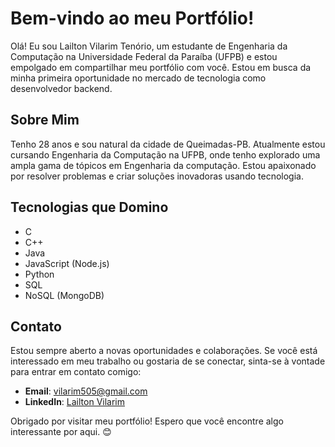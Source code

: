 # Bem-vindo ao meu Portfólio!

Olá! Eu sou Lailton Vilarim Tenório, um estudante de Engenharia da Computação na Universidade Federal da Paraíba (UFPB) e estou empolgado em compartilhar meu portfólio com você. Estou em busca da minha primeira oportunidade no mercado de tecnologia como desenvolvedor backend.

## Sobre Mim

Tenho 28 anos e sou natural da cidade de Queimadas-PB. Atualmente estou cursando Engenharia da Computação na UFPB, onde tenho explorado uma ampla gama de tópicos em Engenharia da computação. Estou apaixonado por resolver problemas e criar soluções inovadoras usando tecnologia.

## Tecnologias que Domino

- C
- C++
- Java
- JavaScript (Node.js)
- Python
- SQL
- NoSQL (MongoDB)

## Contato

Estou sempre aberto a novas oportunidades e colaborações. Se você está interessado em meu trabalho ou gostaria de se conectar, sinta-se à vontade para entrar em contato comigo:

- **Email**: vilarim505@gmail.com
- **LinkedIn**: [Lailton Vilarim](https://www.linkedin.com/in/lailtonvilarim/)

Obrigado por visitar meu portfólio! Espero que você encontre algo interessante por aqui. 😊


